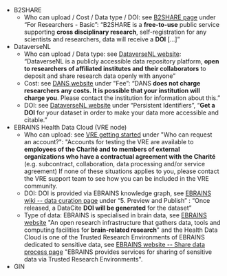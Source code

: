  - B2SHARE
   - Who can upload / Cost / Data type / DOI: see [B2SHARE page](https://eudat.eu/service-catalogue/b2share-0) under “For Researchers - Basic”: “B2SHARE is a **free-to-use** public service supporting **cross disciplinary research**, self-registration for any scientists and researchers, data will receive a **DOI** [...]”
 - DataverseNL
   - Who can upload / Data type: see [DataverseNL website](https://dataverse.nl/): “DataverseNL is a publicly accessible data repository platform, **open to researchers of affiliated institutes and their collaborators** to deposit and share research data openly with anyone”
   - Cost: see [DANS website](https://dans.knaw.nl/en/data-services/dataversenl/) under "Fee”: “DANS **does not charge researchers any costs. It is possible that your institution will charge you**. Please contact the institution for information about this.”
   - DOI: see [DataverseNL website](https://dataverse.nl/) under “Persistent Identifiers”, “**Get a DOI** for your dataset in order to make your data more accessible and citable.”
 - EBRAINS Health Data Cloud (VRE node)
   - Who can upload: see [VRE getting started](https://vre.charite.de/vre/pages/getting_started) under "Who can request an account?": "Accounts for testing the VRE are available to **employees of the Charité and to members of external organizations who have a contractual agreement with the Charité** (e.g. subcontract, collaboration, data processing and/or service agreement) If none of these situations applies to you, please contact the VRE support team to see how you can be included in the VRE community.
   - DOI: DOI is provided via EBRAINS knowledge graph, see [EBRAINS wiki -- data curation page](https://wiki.ebrains.eu/bin/view/Collabs/data-curation) under “5. Preview and Publish” : “Once released, a DataCite **DOI will be generated** for the dataset”
   - Type of data: EBRAINS is specialised in brain data, see [EBRAINS website](https://www.ebrains.eu/) "An open research infrastructure that gathers data, tools and computing facilities for **brain-related research**" and the Health Data Cloud is one of the Trusted Research Environments of EBRAINS dedicated to sensitive data, see [EBRAINS website -- Share data process page](https://www.ebrains.eu/data/share-data/share-data-process/) "EBRAINS provides services for sharing of sensitive data via Trusted Research Environments".
 - GIN

<!--Who can upload: see https://gin.g-node.org/G-Node/Info/wiki/about “To minimize the time and effort scientists have to spend on these tasks, we here present the GIN (G-Node Infrastructure) services, a free data management system designed for comprehensive and reproducible management of neuroscientific data.", also Registration page https://gin.g-node.org/user/sign_up mentions institutional email.
Cost: no mention of fees for scientists.
DOI: see https://www.g-node.org/tools-and-services under “”Research Data Management and Sharing”: “G-Node is a DataCite Data Center and can provide Digital Object Identifiers for hosted datasets”
Data type: see https://gin.g-node.org/G-Node/info/wiki : “neuroscientific data”
Health-RI XNAT
Who can upload data: see https://www.healthdata.nl/en/services/health-ri-xnat-medical-imaging-service under "Pricing model and conditions”: “Research projects that were initiated in the Netherlands can make use of Health-RI XNAT.“
Cost: see https://www.healthdata.nl/en/pricing-model-health-ri-services 
Data type: see https://www.healthdata.nl/en/services/health-ri-xnat-medical-imaging-service “XNAT [...]. It facilitates common management, productivity, and quality assurance tasks for imaging and associated data.”
Public-nEUro
Who can upload: open for all provided signature of contractual agrement see https://publicneuro.eu/upload.html “A contract for services must be established between the author(s) and the Neurobiology Research Unit”
Cost: see https://publicneuro.eu/upload.html under “Options & pricing”
DOI: see https://publicneuro.eu/ under “About”: “Once one shares, a DOI is available for citation and the link allows users to access data.”
Radboud Data Repository
Who can upload / Data type: see https://data.ru.nl/ : “The Radboud Data Repository (RDR) is a data repository for researchers of Radboud University to archive and/or publish their research data”
DOI: see see https://data.ru.nl/ ”Make data findable and citable by assigning a Digital Object Identifier (DOI) and rich metadata to every collection”
Cost: no mention of fees for scientists.
Shanoir neurinfo
Who can upload: private communication with members of the neurinfo platform.
Data type: see https://project.inria.fr/shanoir/ “”Shanoir: your FAIR self-service platform for medical imaging research”
Sikt
Who can upload / Data type: see https://sikt.no/en/archiving-research-data “Sikt’s archive is responsible at a national level for archiving and sharing data from the social sciences, humanities, and parts of medical and health research.”
DOI: No mention of DOI
Cost: No mention of fees for scientists
-->

